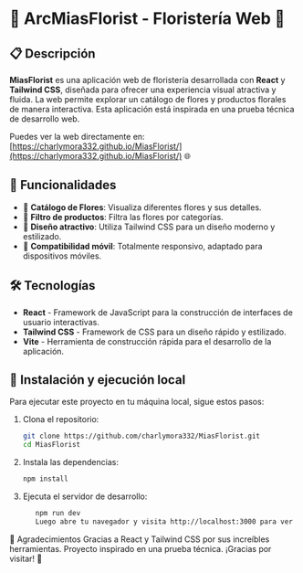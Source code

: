 # 💐 ArcMiasFlorist - Floristería Web 🌷

## 📋 Descripción

**MiasFlorist** es una aplicación web de floristería desarrollada con **React** y **Tailwind CSS**, diseñada para ofrecer una experiencia visual atractiva y fluida. La web permite explorar un catálogo de flores y productos florales de manera interactiva. Esta aplicación está inspirada en una prueba técnica de desarrollo web.

Puedes ver la web directamente en:  
[https://charlymora332.github.io/MiasFlorist/](https://charlymora332.github.io/MiasFlorist/) 🌐

## 🚀 Funcionalidades

- 💐 **Catálogo de Flores**: Visualiza diferentes flores y sus detalles.
- 🌸 **Filtro de productos**: Filtra las flores por categorías.
- 🎨 **Diseño atractivo**: Utiliza Tailwind CSS para un diseño moderno y estilizado.
- 📱 **Compatibilidad móvil**: Totalmente responsivo, adaptado para dispositivos móviles.

## 🛠️ Tecnologías

- **React** - Framework de JavaScript para la construcción de interfaces de usuario interactivas.
- **Tailwind CSS** - Framework de CSS para un diseño rápido y estilizado.
- **Vite** - Herramienta de construcción rápida para el desarrollo de la aplicación.

## 🔧 Instalación y ejecución local

Para ejecutar este proyecto en tu máquina local, sigue estos pasos:

1. Clona el repositorio:

   ```bash
   git clone https://github.com/charlymora332/MiasFlorist.git
   cd MiasFlorist
2. Instala las dependencias:

    ```bash
    npm install
3. Ejecuta el servidor de desarrollo:

   ```bash
      npm run dev
      Luego abre tu navegador y visita http://localhost:3000 para ver la aplicación en acción. 🚀

🤝 Agradecimientos
Gracias a React y Tailwind CSS por sus increíbles herramientas. Proyecto inspirado en una prueba técnica. ¡Gracias por visitar! 💖
